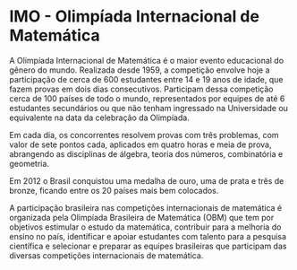 # IMO - Olimpíada Internacional de Matemática

A Olimpíada Internacional de Matemática é o maior evento educacional do gênero do mundo. Realizada desde 1959, a competição envolve hoje a participação de cerca de 600 estudantes entre 14 e 19 anos de idade, que fazem provas em dois dias consecutivos. Participam dessa competição cerca de 100 países de todo o mundo, representados por equipes de até 6 estudantes secundários ou que não tenham
ingressado na Universidade ou equivalente na data da celebração da Olimpíada.

Em cada dia, os concorrentes resolvem provas com três problemas, com valor de sete pontos cada, aplicados em quatro horas e meia de prova, abrangendo as disciplinas de álgebra, teoria dos números, combinatória e geometria.

Em 2012 o Brasil conquistou uma medalha de ouro, uma de prata e três de bronze, ficando entre os 20 países mais bem colocados.

A participação brasileira nas competições internacionais de matemática é organizada pela Olimpíada Brasileira de Matemática (OBM) que tem por objetivos estimular o estudo da matemática, contribuir para a melhoria do ensino no país, identificar e apoiar estudantes com talento para a pesquisa científica e selecionar e preparar as equipes brasileiras que participam das diversas competições internacionais de matemática.
